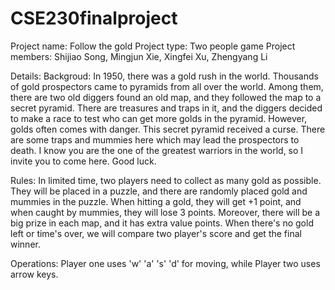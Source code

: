 # CSE230finalproject
Project name: Follow the gold
Project type: Two people game
Project members: Shijiao Song, Mingjun Xie, Xingfei Xu, Zhengyang Li

Details:
Backgroud: In 1950, there was a gold rush in the world. Thousands of gold prospectors came to pyramids from all over the world. Among them, there are two old diggers found an old map, and they followed the map to a secret pyramid. There are treasures and traps in it, and the diggers decided to make a race to test who can get more golds in the pyramid. However, golds often comes with danger. This secret pyramid received a curse. There are some traps and mummies here which may lead the prospectors to death. I know you are the one of the greatest warriors in the world, so I invite you to come here. Good luck.

Rules: In limited time, two players need to collect as many gold as possible. They will be placed in a puzzle, and there are randomly placed gold and mummies in the puzzle. When hitting a gold, they will get +1 point, and when caught by mummies, they will lose 3 points. Moreover, there will be a big prize in each map, and it has extra value points. When there's no gold left or time's over, we will compare two player's score and get the final winner.

Operations: Player one uses 'w' 'a' 's' 'd' for moving, while Player two uses arrow keys. 

